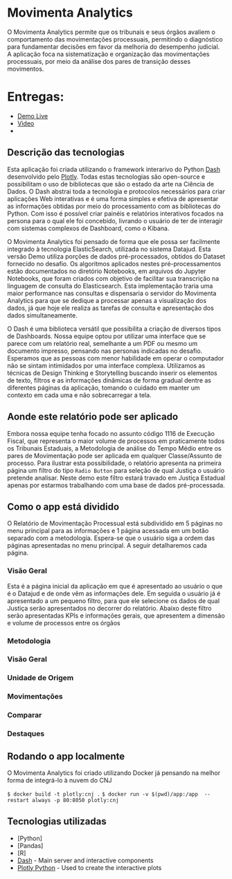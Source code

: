 # Movimenta Analytics

O Movimenta Analytics permite que os tribunais e seus órgãos avaliem o comportamento das movimentações processuais, permitindo o diagnóstico para fundamentar decisões em favor da melhoria do desempenho judicial. A aplicação foca na sistematização e organização das movimentações processuais, por meio da análise dos pares de transição desses movimentos. 

# Entregas:

- [Demo Live](http://192.34.57.12/movimenta/overview)
- [Video]()
-


## Descrição das tecnologias

Esta aplicação foi criada utilizando o framework interarivo do Python [Dash](https://plot.ly/products/dash/) desenvolvido pelo [Plotly](https://plot.ly/). Todas estas tecnologias são open-source e possibilitam o uso de bibliotecas que são o estado da arte na Ciência de Dados. O Dash abstrai toda a tecnologia e protocolos necessários para criar aplicações Web interativas e é uma forma simples e efetiva de apresentar as informações obtidas por meio do processamento com as bibliotecas do Python. Com isso é possível criar painéis e relatórios interativos focados na persona para o qual ele foi concebido, livrando o usuário de ter de interagir com sistemas complexos de Dashboard, como o Kibana. 

O Movimenta Analytics foi pensado de forma que ele possa ser facilmente integrado à tecnologia ElasticSearch, utilizada no sistema Datajud. Esta versão Demo utiliza porções de dados pré-processados, obtidos do Dataset fornecido no desafio. Os algoritmos aplicados nestes pré-processamentos estão documentados no diretório Notebooks, em arquivos do Jupyter Notebooks, que foram criados com objetivo de facilitar sua transcrição na linguagem de consulta do Elasticsearch. Esta implementação traria uma maior performance nas consultas e dispensaria o servidor do Movimenta Analytics para que se dedique a processar apenas a visualização dos dados, já que hoje ele realiza as tarefas de consulta e apresentação dos dados simultaneamente. 

O Dash é uma biblioteca versátil que possibilita a criação de diversos tipos de Dashboards. Nossa equipe optou por utilizar uma interface que se parece com um relatório real, semelhante a um PDF ou mesmo um documento impresso, pensando nas personas indicadas no desafio. Esperamos que as pessoas com menor habilidade em operar o computador não se sintam intimidados por uma interface complexa. Utilizamos as técnicas de Design Thinking e Storytelling buscando inserir os elementos de texto, filtros e as informações dinâmicas de forma gradual dentre as diferentes páginas da aplicação, tomando o cuidado em manter um contexto em cada uma e não sobrecarregar a tela.

## Aonde este relatório pode ser aplicado

Embora nossa equipe tenha focado no assunto código 1116 de Execução Fiscal, que representa o maior volume de processos em praticamente todos os Tribunais Estaduais, a Metodologia de análise do Tempo Médio entre os pares de Movimentação pode ser aplicada em qualquer Classe/Assunto de processo. Para ilustrar esta possibilidade, o relatório apresenta na primeira página um filtro do tipo `Radio Button` para seleção de qual Justiça o usuário pretende analisar. Neste demo este filtro estará travado em Justiça Estadual apenas por estarmos trabalhando com uma base de dados pré-processada.

## Como o app está dividido

O Relatório de Movimentação Processual está subdividido em 5 páginas no menu principal para as informações e 1 página acessada em um botão separado com a metodologia. Espera-se que o usuário siga a ordem das páginas apresentadas no menu principal. A seguir detalharemos cada página.

### Visão Geral

Esta é a página inicial da aplicação em que é apresentado ao usuário o que é o Datajud e de onde vêm as informações dele. Em seguida o usuário já é apresentado a um pequeno filtro, para que ele selecione os dados de qual Justiça serão apresentados no decorrer do relatório. Abaixo deste filtro serão apresentadas KPIs e informações gerais, que apresentem a dimensão e volume de processos entre os órgãos

### Metodologia
### Visão Geral
### Unidade de Origem
### Movimentações 
### Comparar
### Destaques

## Rodando o app localmente

O Movimenta Analytics foi criado utilizando Docker já pensando na melhor forma de integrá-lo à nuvem do CNJ

`$ docker build -t plotly:cnj .`
`$ docker run -v $(pwd)/app:/app  --restart always -p 80:8050 plotly:cnj`

## Tecnologias utilizadas

- [Python]
- [Pandas]
- [R]
- [Dash](https://dash.plot.ly/) - Main server and interactive components
- [Plotly Python](https://plot.ly/python/) - Used to create the interactive plots
